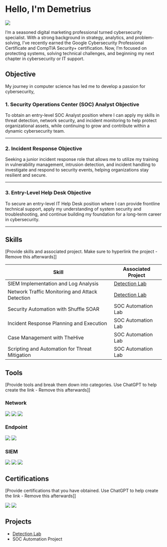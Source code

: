 # Hello, I'm Demetrius
<a href="https://www.linkedin.com/in/demetrius-banks"><img src="https://img.shields.io/badge/-LinkedIn-0072b1?&style=for-the-badge&logo=linkedin&logoColor=white" /></a>


I’m a seasoned digital marketing professional turned cybersecurity specialist. With a strong background in strategy, analytics, and problem-solving, I’ve recently earned the Google Cybersecurity Professional Certificate and CompTIA Security+ certification. Now, I’m focused on protecting systems, solving technical challenges, and beginning my next chapter in cybersecurity or IT support.



## Objective


My journey in computer science has led me to develop a passion for cybersecurity, 
### **1. Security Operations Center (SOC) Analyst Objective**

To obtain an entry-level SOC Analyst position where I can apply my skills in threat detection, network security, and incident monitoring to help protect organizational assets, while continuing to grow and contribute within a dynamic cybersecurity team.

---

### **2. Incident Response Objective**

Seeking a junior incident response role that allows me to utilize my training in vulnerability management, intrusion detection, and incident handling to investigate and respond to security events, helping organizations stay resilient and secure.

---

### **3. Entry-Level Help Desk Objective**

To secure an entry-level IT Help Desk position where I can provide frontline technical support, apply my understanding of system security and troubleshooting, and continue building my foundation for a long-term career in cybersecurity.

---

## Skills
[Provide skills and associated project. Make sure to hyperlink the project - Remove this afterwards]]

| Skill                                         | Associated Project         |
|-----------------------------------------------|----------------------------|
| SIEM Implementation and Log Analysis          | <a href="https://github.com/DDBanks/Detection-Lab/tree/main">Detection Lab</a>|
| Network Traffic Monitoring and Attack Detection | <a href="https://google.com">Detection Lab</a>|
| Security Automation with Shuffle SOAR         | SOC Automation Lab|
| Incident Response Planning and Execution      | SOC Automation Lab|
| Case Management with TheHive                  | SOC Automation Lab|
| Scripting and Automation for Threat Mitigation | SOC Automation Lab|

## Tools
[Provide tools and break them down into categories. Use ChatGPT to help create the link - Remove this afterwards]]

### Network
<div>
    <img src="https://img.shields.io/badge/-Wireshark-1679A7?&style=for-the-badge&logo=Wireshark&logoColor=white" />
    <img src="https://img.shields.io/badge/-Suricata-EF3B2D?&style=for-the-badge&logo=Suricata&logoColor=white" />
    <img src="https://img.shields.io/badge/-Zeek-777BB4?&style=for-the-badge&logo=Zeek&logoColor=white" />
</div>

### Endpoint
<div>
    <img src="https://img.shields.io/badge/-Microsoft_Defender_for_Endpoint-00A4EF?&style=for-the-badge&logo=Microsoft&logoColor=white" />
    <img src="https://img.shields.io/badge/-Velociraptor-4B275F?&style=for-the-badge&logo=Velociraptor&logoColor=white" />
</div>

### SIEM
<div>
    <img src="https://img.shields.io/badge/-Microsoft_Sentinel-0078D4?&style=for-the-badge&logo=Microsoft&logoColor=white" />
    <img src="https://img.shields.io/badge/-Splunk-000000?&style=for-the-badge&logo=Splunk&logoColor=white" />
    <img src="https://img.shields.io/badge/-Elastic-005571?&style=for-the-badge&logo=Elastic&logoColor=white" />
</div>

## Certifications
[Provide certifications that you have obtained. Use ChatGPT to help create the link - Remove this afterwards]]
<div>
<img src="https://img.shields.io/badge/-Security%2B-FF0000?&style=for-the-badge&logo=CompTIA&logoColor=white" />
<img src="https://img.shields.io/badge/-Google%20Cybersecurity%20Professional%20Certificate-4285F4?style=for-the-badge&logo=Google&logoColor=white" />

</div>

## Projects
- <a href="https://github.com/DDBanks/Detection-Lab/tree/main">Detection Lab</a>
- SOC Automation Project
